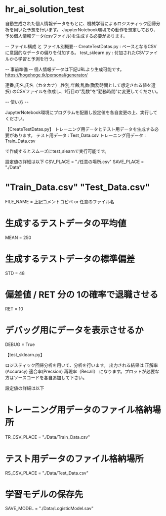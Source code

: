 # hr_ai_solution_test
自動生成された個人情報データをもとに、機械学習によるロジスティック回帰分析を用いた予想を行います。
JupyterNotebook環境での動作を想定しており、予め個人情報データ(csvファイル)を生成する必要があります。

-- ファイル構成 と ファイル別概要--
CreateTestDatas.py : ベースとなるCSVに意図的なデータの偏りを付加する。
test_sklearn.py    : 付加されたCSVファイルから学習と予測を行う。

-- 事前準備 --
個人情報データは下記URLより生成可能です。
https://hogehoge.tk/personal/generator/

連番,氏名,氏名（カタカナ）,性別,年齢,乱数(勤務時間として想定される値を選択)
のCSVファイルを作成し、1行目の"乱数"を"勤務時間"に変更してください。

-- 使い方 --

JupyterNotebook環境にプログラムを配置し設定値を各自変更の上、実行してください。

【CreateTestDatas.py】
トレーニング用データとテスト用データを生成する必要があります。
テスト用データ : Test_Data.csv
トレーニング用データ : Train_Data.csv

で作成するとスムーズにtest_slearnで実行可能です。

設定値の詳細は以下
  CSV_PLACE = "./任意の場所.csv"
  SAVE_PLACE = "./Data"  
  # "Train_Data.csv"  "Test_Data.csv"
  FILE_NAME = 上記コメントコピペ or 任意のファイル名
  # 生成するテストデータの平均値
  MEAN = 250  
  # 生成するテストデータの標準偏差
  STD  = 48  
  # 偏差値 / RET 分の 1の確率で退職させる
  RET  = 10   
  # デバッグ用にデータを表示させるか
  DEBUG = True 

【test_sklearn.py】

ロジスティック回帰分析を用いて、分析を行います。
出力される結果は
 正解率(Accuracy)
 適合率(Precsion)
 再現率（Recall）
になります。プロットが必要な方はソースコードを各自追加して下さい。

設定値の詳細は以下
# トレーニング用データのファイル格納場所
TR_CSV_PLACE = "./Data/Train_Data.csv"　
# テスト用データのファイル格納場所
RS_CSV_PLACE = "./Data/Test_Data.csv"   
# 学習モデルの保存先
SAVE_MODEL = "./Data/LogisticModel.sav" 
